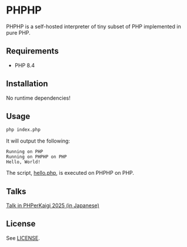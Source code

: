 # PHPHP

PHPHP is a self-hosted interpreter of tiny subset of PHP implemented in pure PHP.

## Requirements

- PHP 8.4

## Installation

No runtime dependencies!

## Usage

```bash
php index.php
```

It will output the following:

```
Running on PHP
Running on PHPHP on PHP
Hello, World!
```

The script, [hello.php](./hello.php), is executed on PHPHP on PHP.

## Talks

[Talk in PHPerKaigi 2025 (in Japanese)](https://fortee.jp/phperkaigi-2025/proposal/ef8480fc-1403-4020-9f24-aca9361f51e4)

## License

See [LICENSE](./LICENSE).
